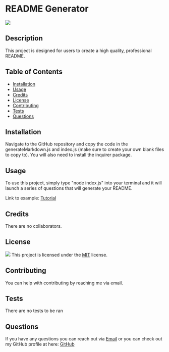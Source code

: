
  # README Generator
  ![](https://img.shields.io/badge/License-MIT-blue.svg)

  ## Description
  This project is designed for users to create a high quality, professional README.

  ## Table of Contents
  * [Installation](#installation)
  * [Usage](#usage)
  * [Credits](#credits)
  * [License](#license)
  * [Contributing](#contributing)
  * [Tests](#tests)
  * [Questions](#questions)

  ## Installation
  Navigate to the GitHub repository and copy the code in the generateMarkdown.js and index.js (make sure to create your own blank files to copy to). You will also need to install the inquirer package.

  ## Usage
  To use this project, simply type "node index.js" into your terminal and it will launch a series of questions that will generate your README.

  Link to example: [Tutorial](https://drive.google.com/file/d/1Vx8eRxbheFKgQgi_d-CSrWOX9mbqKRqT/view)

  ## Credits
  There are no collaborators.

  
  ## License
  
  ![](https://img.shields.io/badge/License-MIT-blue.svg)
  This project is licensed under the [MIT](https://choosealicense.com/licenses/mit/) license.

    

  ## Contributing
  You can help with contributing by reaching me via email.

  ## Tests
  There are no tests to be ran

  ## Questions
  If you have any questions you can reach out via [Email](mailto:JeaustinS27@gmail.com) or you can check out my GitHub profile at here: [GitHub](https://github.com/jeaustins27)


